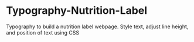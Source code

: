 # Typography-Nutrition-Label
Typography to build a nutrition label webpage. Style text, adjust line height, and position of text using CSS
